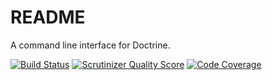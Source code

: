 # README

A command line interface for Doctrine.

[![Build Status](https://travis-ci.org/Raphhh/pinguin.png)](https://travis-ci.org/Raphhh/pinguin)
[![Scrutinizer Quality Score](https://scrutinizer-ci.com/g/Raphhh/pinguin/badges/quality-score.png)](https://scrutinizer-ci.com/g/Raphhh/pinguin/)
[![Code Coverage](https://scrutinizer-ci.com/g/Raphhh/pinguin/badges/coverage.png)](https://scrutinizer-ci.com/g/Raphhh/pinguin/)